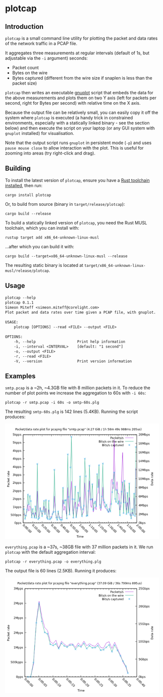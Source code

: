 # plotcap

## Introduction

`plotcap` is a small command line utility for plotting the packet and data rates of the network traffic in a PCAP file.

It aggregates three measurements at regular intervals (default of 1s, but adjustable via the `-i` argument) seconds:
- Packet count
- Bytes on the wire
- Bytes captured (different from the wire size if snaplen is less than the packet size)

`plotcap` then writes an executable [gnuplot](http://www.gnuplot.info/) script that embeds the data for the above measurements
and plots them on two Y axis (left for packets per second, right for Bytes per second) with relative time on the X axis.

Because the output file can be relatively small, you can easily copy it off the system where `plotcap` is executed 
(a handy trick in constrained environments, especially with a statically linked binary - see the section below) and
then execute the script on your laptop (or any GUI system with `gnuplot` installed) for visualisation.

Note that the output script runs `gnuplot` in persistent mode (`-p`) and uses `pause mouse close` to allow interaction with the
plot. This is useful for zooming into areas (try right-click and drag).

## Building

To install the latest version of `plotcap`, ensure you have a [Rust toolchain installed](https://rustup.rs/), then run:

```shell
cargo install plotcap
```

Or, to build from source (binary in `target/release/plotcap`):

```shell
cargo build --release
```

To build a statically linked version of `plotcap`, you need the Rust MUSL toolchain, which you can install with:

```shell
rustup target add x86_64-unknown-linux-musl
```
...after which you can build it with:

```shell
cargo build --target=x86_64-unknown-linux-musl --release
```

The resulting static binary is located at `target/x86_64-unknown-linux-musl/release/plotcap`.

## Usage

```shell
plotcap --help
plotcap 0.1.1
Simeon Miteff <simeon.miteff@corelight.com>
Plot packet and data rates over time given a PCAP file, with gnuplot.

USAGE:
    plotcap [OPTIONS] --read <FILE> --output <FILE>

OPTIONS:
    -h, --help                   Print help information
    -i, --interval <INTERVAL>    [default: "1 second"]
    -o, --output <FILE>          
    -r, --read <FILE>            
    -V, --version                Print version information
```

## Examples

`smtp.pcap` is a ~2h, ~4.3GB file with 8 million packets in it. To reduce the number of plot points we increase the aggregation
to 60s with `-i 60s`:

```shell
plotcap -r smtp.pcap -i 60s -o smtp-60s.plg
```

The resulting `smtp-60s.plg` is 142 lines (5.4KB). Running the script produces:

![plotcap output for smtp.pcap](plot1.webp)

`everything.pcap` is a ~37s, ~38GB file with 37 million packets in it. We run `plotcap` with the default aggregation interval:

```shell
plotcap -r everything.pcap -o everything.plg
```

The output file is 60 lines (2.5KB). Running it produces:

![plotcap output for everything.pcap](plot2.webp)
